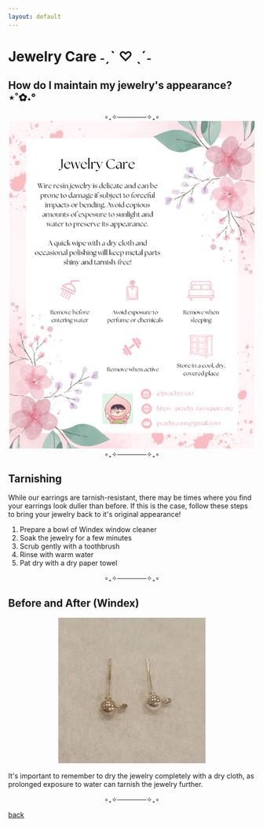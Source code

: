 ```yaml
---
layout: default
---
```


# Jewelry Care ˗ˏˋ ♡ ˎˊ˗

## How do I maintain my jewelry's appearance? ⋆˚✿˖°

<div style="text-align: center;">
  ∘₊✧──────✧₊∘
</div>

<div style="text-align: center;">
  <img src="https://github.com/emi-lycheee/peachytao/blob/main/assets/images/jewelry%20care%20page.png?raw=true" alt="PinkAsymEarrings" width="500" />
</div>

<div style="text-align: center;">
  ∘₊✧──────✧₊∘
</div>

## Tarnishing

While our earrings are tarnish-resistant, there may be times where you find your earrings look duller than before.
If this is the case, follow these steps to bring your jewelry back to it's original appearance!

1.  Prepare a bowl of Windex window cleaner
2.  Soak the jewelry for a few minutes
3.  Scrub gently with a toothbrush
4.  Rinse with warm water
5.  Pat dry with a dry paper towel

<div style="text-align: center;">
  ∘₊✧──────✧₊∘
</div>

## Before and After (Windex)

<div style="text-align: center;">
  <img src="https://github.com/emi-lycheee/peachytao/blob/main/assets/images/before%20and%20after.png?raw=true" alt="PinkAsymEarrings" width="300" />
</div>

It's important to remember to dry the jewelry completely with a dry cloth, a﻿s prolonged exposure to water can tarnish the jewelry further.

<div style="text-align: center;">
  ∘₊✧──────✧₊∘
</div>

[back](./)
